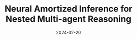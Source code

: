 ---
title: "Neural Amortized Inference for Nested Multi-agent Reasoning"
collection: publications
permalink: /publication/neural_amortize_inference
excerpt: 'How can agents efficiently perform recursive Theory of Mind reasoning? We propose a neurosymbolic method which approximates the posterior belief distribution through bottom up neural network proposals, then performs top down Bayesian inference over the most likely beliefs.'
date: 2024-02-20
venue: 'AAAI'
paperurl: 'https://www.tshu.io/nested_reasoning/'
# citation: 'Your Name, You. (2010). &quot;Paper Title Number 2.&quot; <i>Journal 1</i>. 1(2).'
---